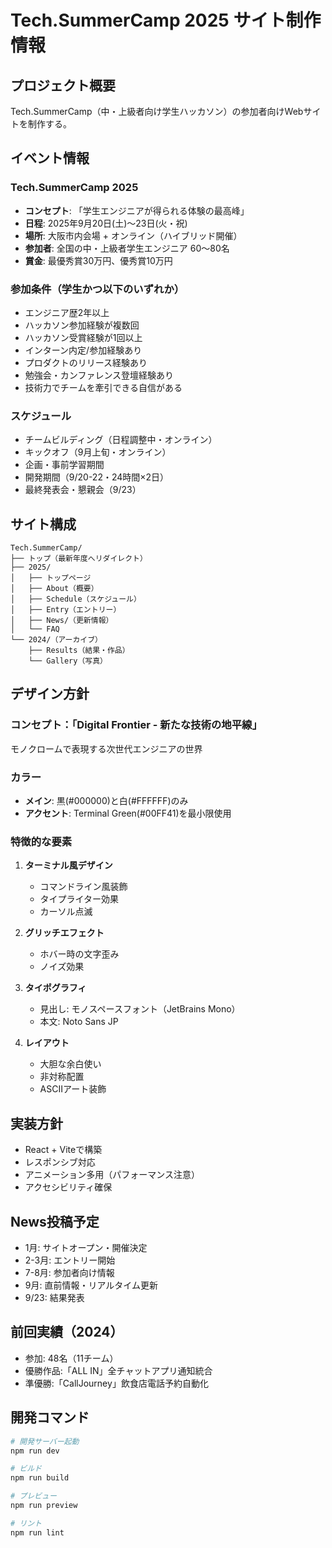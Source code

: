 # Tech.SummerCamp 2025 サイト制作情報

## プロジェクト概要
Tech.SummerCamp（中・上級者向け学生ハッカソン）の参加者向けWebサイトを制作する。

## イベント情報
### Tech.SummerCamp 2025
- **コンセプト**: 「学生エンジニアが得られる体験の最高峰」
- **日程**: 2025年9月20日(土)〜23日(火・祝)
- **場所**: 大阪市内会場 + オンライン（ハイブリッド開催）
- **参加者**: 全国の中・上級者学生エンジニア 60〜80名
- **賞金**: 最優秀賞30万円、優秀賞10万円

### 参加条件（学生かつ以下のいずれか）
- エンジニア歴2年以上
- ハッカソン参加経験が複数回
- ハッカソン受賞経験が1回以上
- インターン内定/参加経験あり
- プロダクトのリリース経験あり
- 勉強会・カンファレンス登壇経験あり
- 技術力でチームを牽引できる自信がある

### スケジュール
- チームビルディング（日程調整中・オンライン）
- キックオフ（9月上旬・オンライン）
- 企画・事前学習期間
- 開発期間（9/20-22・24時間×2日）
- 最終発表会・懇親会（9/23）

## サイト構成
```
Tech.SummerCamp/
├── トップ（最新年度へリダイレクト）
├── 2025/
│   ├── トップページ
│   ├── About（概要）
│   ├── Schedule（スケジュール）
│   ├── Entry（エントリー）
│   ├── News/（更新情報）
│   └── FAQ
└── 2024/（アーカイブ）
    ├── Results（結果・作品）
    └── Gallery（写真）
```

## デザイン方針
### コンセプト：「Digital Frontier - 新たな技術の地平線」
モノクロームで表現する次世代エンジニアの世界

### カラー
- **メイン**: 黒(#000000)と白(#FFFFFF)のみ
- **アクセント**: Terminal Green(#00FF41)を最小限使用

### 特徴的な要素
1. **ターミナル風デザイン**
   - コマンドライン風装飾
   - タイプライター効果
   - カーソル点滅

2. **グリッチエフェクト**
   - ホバー時の文字歪み
   - ノイズ効果

3. **タイポグラフィ**
   - 見出し: モノスペースフォント（JetBrains Mono）
   - 本文: Noto Sans JP

4. **レイアウト**
   - 大胆な余白使い
   - 非対称配置
   - ASCIIアート装飾

## 実装方針
- React + Viteで構築
- レスポンシブ対応
- アニメーション多用（パフォーマンス注意）
- アクセシビリティ確保

## News投稿予定
- 1月: サイトオープン・開催決定
- 2-3月: エントリー開始
- 7-8月: 参加者向け情報
- 9月: 直前情報・リアルタイム更新
- 9/23: 結果発表

## 前回実績（2024）
- 参加: 48名（11チーム）
- 優勝作品:「ALL IN」全チャットアプリ通知統合
- 準優勝:「CallJourney」飲食店電話予約自動化

## 開発コマンド
```bash
# 開発サーバー起動
npm run dev

# ビルド
npm run build

# プレビュー
npm run preview

# リント
npm run lint
```